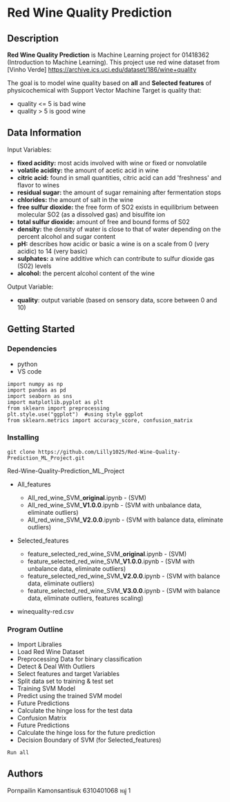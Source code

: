 # **Red Wine Quality Prediction**
## Description

**Red Wine Quality Prediction** is Machine Learning project for 01418362 
(Introduction to Machine Learning). This project use red wine dataset from [Vinho Verde] 
https://archive.ics.uci.edu/dataset/186/wine+quality 

The goal is to model wine quality based on **all** and **Selected features** 
of physicochemical with Support Vector Machine 
Target is quality that:
* quality <= 5 is bad wine
* quality > 5 is good wine
## Data Information
Input Variables:
* **fixed acidity:** most acids involved with wine or fixed or nonvolatile
* **volatile acidity:** the amount of acetic acid in wine
* **citric acid:** found in small quantities, citric acid can add 'freshness' and flavor to wines
* **residual sugar:** the amount of sugar remaining after fermentation stops
* **chlorides:** the amount of salt in the wine
* **free sulfur dioxide:** the free form of SO2 exists in equilibrium between molecular SO2 (as a dissolved gas) and bisulfite ion
* **total sulfur dioxide:** amount of free and bound forms of S02
* **density:** the density of water is close to that of water depending on the percent alcohol and sugar content
* **pH:** describes how acidic or basic a wine is on a scale from 0 (very acidic) to 14 (very basic)
* **sulphates:** a wine additive which can contribute to sulfur dioxide gas (S02) levels
* **alcohol:** the percent alcohol content of the wine

Output Variable:
* **quality**: output variable (based on sensory data, score between 0 and 10)

## Getting Started

### Dependencies
* python
* VS code
```
import numpy as np
import pandas as pd
import seaborn as sns
import matplotlib.pyplot as plt
from sklearn import preprocessing 
plt.style.use("ggplot")  #using style ggplot
from sklearn.metrics import accuracy_score, confusion_matrix
```
### Installing
```
git clone https://github.com/Lilly1025/Red-Wine-Quality-Prediction_ML_Project.git
```
Red-Wine-Quality-Prediction_ML_Project
* All_features
  * All_red_wine_SVM_**original**.ipynb - (SVM)
  * All_red_wine_SVM_**V1.0.0**.ipynb - (SVM with unbalance data, eliminate outliers)
  * All_red_wine_SVM_**V2.0.0**.ipynb - (SVM with balance data, eliminate outliers)
    
* Selected_features
  * feature_selected_red_wine_SVM_**original**.ipynb - (SVM)
  *  feature_selected_red_wine_SVM_**V1.0.0**.ipynb - (SVM with unbalance data, eliminate outliers)
  *  feature_selected_red_wine_SVM_**V2.0.0**.ipynb - (SVM with balance data, eliminate outliers)
  *  feature_selected_red_wine_SVM_**V3.0.0**.ipynb - (SVM with balance data, eliminate outliers, features scaling)

* winequality-red.csv

### Program Outline

* Import Libralies
* Load Red Wine Dataset
* Preprocessing Data for binary classification
* Detect & Deal With Outliers
* Select features and target Variables
* Split data set to training & test set
* Training SVM Model
* Predict using the trained SVM model
* Future Predictions
* Calculate the hinge loss for the test data
* Confusion Matrix
* Future Predictions
* Calculate the hinge loss for the future prediction
* Decision Boundary of SVM (for Selected_features)
  
```
Run all
```

## Authors

Pornpailin Kamonsantisuk
6310401068 หมู่ 1
